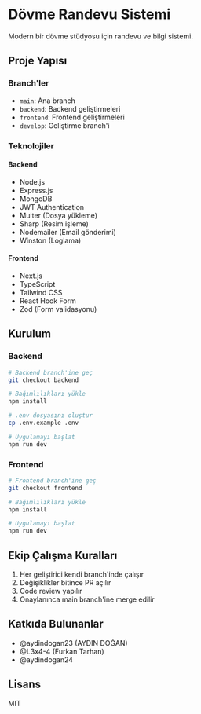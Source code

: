 # Dövme Randevu Sistemi

Modern bir dövme stüdyosu için randevu ve bilgi sistemi.

## Proje Yapısı

### Branch'ler
- `main`: Ana branch
- `backend`: Backend geliştirmeleri
- `frontend`: Frontend geliştirmeleri
- `develop`: Geliştirme branch'i

### Teknolojiler

#### Backend
- Node.js
- Express.js
- MongoDB
- JWT Authentication
- Multer (Dosya yükleme)
- Sharp (Resim işleme)
- Nodemailer (Email gönderimi)
- Winston (Loglama)

#### Frontend
- Next.js
- TypeScript
- Tailwind CSS
- React Hook Form
- Zod (Form validasyonu)

## Kurulum

### Backend
```bash
# Backend branch'ine geç
git checkout backend

# Bağımlılıkları yükle
npm install

# .env dosyasını oluştur
cp .env.example .env

# Uygulamayı başlat
npm run dev
```

### Frontend
```bash
# Frontend branch'ine geç
git checkout frontend

# Bağımlılıkları yükle
npm install

# Uygulamayı başlat
npm run dev
```

## Ekip Çalışma Kuralları

1. Her geliştirici kendi branch'inde çalışır
2. Değişiklikler bitince PR açılır
3. Code review yapılır
4. Onaylanınca main branch'ine merge edilir

## Katkıda Bulunanlar

- @aydindogan23 (AYDIN DOĞAN)
- @L3x4-4 (Furkan Tarhan)
- @aydindogan24

## Lisans

MIT
